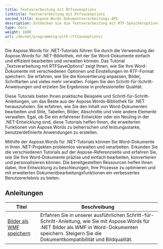 ```yaml
---
title: Textverarbeitung mit Rtfsaveoptions
linktitle: Textverarbeitung mit Rtfsaveoptions
second_title: Aspose.Words Dokumentverarbeitungs-API
description: Entdecken Sie die Textverarbeitung mit RTF-Speicheroptionen in Aspose.Words für .NET. Erfahren Sie mit Schritt-für-Schritt-Tutorials und C#-Codebeispielen, wie Sie RTF-Dokumente speichern und anpassen.
type: docs
weight: 1690
url: /de/net/programming-with-rtfsaveoptions/
---
```

Die Aspose.Words für .NET-Tutorials führen Sie durch die Verwendung der Aspose.Words für .NET-Bibliothek, mit der Sie Word-Dokumente einfach und effizient bearbeiten und verwalten können. Das Tutorial „Textverarbeitung mit RTFSaveOptions“ zeigt Ihnen, wie Sie Ihre Word-Dokumente mit verschiedenen Optionen und Einstellungen im RTF-Format speichern. Sie erfahren, wie Sie die Konvertierung anpassen, Bilder, Schriftarten und vieles mehr verwalten. Folgen Sie den Schritt-für-Schritt-Anweisungen und erzielen Sie Ergebnisse in professioneller Qualität.

Diese Tutorials bieten Ihnen praktische Beispiele und Schritt-für-Schritt-Anleitungen, um das Beste aus der Aspose.Words-Bibliothek für .NET herauszuholen. Sie erfahren, wie Sie den Inhalt von Word-Dokumenten bearbeiten und Stile, Tabellen, Bilder, Abschnitte und viele andere Elemente verwalten. Egal, ob Sie ein erfahrener Entwickler oder ein Neuling in der .NET-Entwicklung sind, diese Tutorials helfen Ihnen, die erweiterten Funktionen von Aspose.Words zu beherrschen und leistungsstarke, benutzerdefinierte Anwendungen zu erstellen.

Mithilfe der Aspose.Words für .NET-Tutorials können Sie Word-Dokumente in Ihren .NET-Projekten problemlos verwalten und verarbeiten. Erkunden Sie die verschiedenen Tutorials auf der Aspose-Referenzseite und erfahren Sie, wie Sie Ihre Word-Dokumente präzise und einfach bearbeiten, konvertieren und personalisieren können. Die bereitgestellten Ressourcen helfen Ihnen dabei, Ihre Entwicklung zu beschleunigen, Ihre Prozesse zu optimieren und mit erweiterten Dokumentbearbeitungsfunktionen ein verbessertes Benutzererlebnis zu bieten.

 ## Anleitungen
| Titel | Beschreibung |
| --- | --- |
| [Bilder als WMF speichern](./saving-images-as-wmf/) | Erfahren Sie in unserer ausführlichen Schritt-für-Schritt-Anleitung, wie Sie mit Aspose.Words für .NET Bilder als WMF in Word-Dokumenten speichern. Steigern Sie die Dokumentkompatibilität und Bildqualität. |